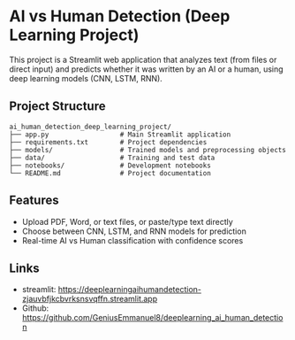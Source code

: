 # AI vs Human Detection (Deep Learning Project)

This project is a Streamlit web application that analyzes text (from files or direct input) and predicts whether it was written by an AI or a human, using deep learning models (CNN, LSTM, RNN).

## Project Structure

```
ai_human_detection_deep_learning_project/
├── app.py                  # Main Streamlit application
├── requirements.txt        # Project dependencies
├── models/                 # Trained models and preprocessing objects
├── data/                   # Training and test data
├── notebooks/              # Development notebooks
└── README.md               # Project documentation
```

## Features
- Upload PDF, Word, or text files, or paste/type text directly
- Choose between CNN, LSTM, and RNN models for prediction
- Real-time AI vs Human classification with confidence scores

## Links
- streamlit: https://deeplearningaihumandetection-zjauvbfjkcbvrksnsvqffn.streamlit.app
- Github: https://github.com/GeniusEmmanuel8/deeplearning_ai_human_detection